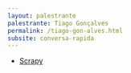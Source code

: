 ```yaml
---
layout: palestrante
palestrante: Tiago Gonçalves
permalink: /tiago-gon-alves.html
subsite: conversa-rapida
---
```


* [Scrapy](/conversa-rapida/tiago-gon-alves-scrapy)
